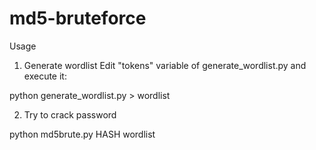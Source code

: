 # md5-bruteforce

Usage

1) Generate wordlist
Edit "tokens" variable of generate_wordlist.py and execute it:

python generate_wordlist.py > wordlist

2) Try to crack password

python md5brute.py HASH wordlist
